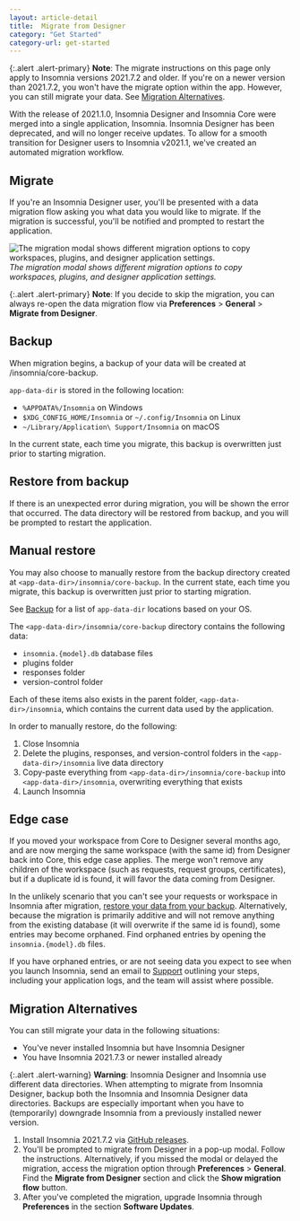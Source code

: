 ```yaml
---
layout: article-detail
title:  Migrate from Designer
category: "Get Started"
category-url: get-started
---
```


{:.alert .alert-primary}
**Note**: The migrate instructions on this page only apply to Insomnia versions 2021.7.2 
and older. If you're on a newer version than 2021.7.2, you won't have the migrate option within the app. However, you can still migrate your data. See [Migration Alternatives](#migration-alternatives).

With the release of 2021.1.0, Insomnia Designer and Insomnia Core were merged into a single application, Insomnia. Insomnia Designer has been deprecated, and will no longer receive updates. To allow for a smooth transition for Designer users to Insomnia v2021.1, we've created an automated migration workflow.

## Migrate

If you're an Insomnia Designer user, you'll be presented with a data migration flow asking you what data you would like to migrate. If the migration is successful, you'll be notified and prompted to restart the application.

![The migration modal shows different migration options to copy workspaces, plugins, and designer application settings.](/assets/images/migration-modal.png)
_The migration modal shows different migration options to copy workspaces, plugins, and designer application settings._

{:.alert .alert-primary}
**Note**: If you decide to skip the migration, you can always re-open the data migration flow via **Preferences** > **General** >  **Migrate from Designer**.

## Backup

When migration begins, a backup of your data will be created at <app-data-dir>/insomnia/core-backup.

`app-data-dir` is stored in the following location:

* `%APPDATA%/Insomnia` on Windows
* `$XDG_CONFIG_HOME/Insomnia` or `~/.config/Insomnia` on Linux
* `~/Library/Application\ Support/Insomnia` on macOS

In the current state, each time you migrate, this backup is overwritten just prior to starting migration.

## Restore from backup

If there is an unexpected error during migration, you will be shown the error that occurred. The data directory will be restored from backup, and you will be prompted to restart the application.

## Manual restore

You may also choose to manually restore from the backup directory created at `<app-data-dir>/insomnia/core-backup`. In the current state, each time you migrate, this backup is overwritten just prior to starting migration.

See [Backup](#backup) for a list of `app-data-dir` locations based on your OS.

The `<app-data-dir>/insomnia/core-backup` directory contains the following data:

* `insomnia.{model}.db` database files
* plugins folder
* responses folder
* version-control folder

Each of these items also exists in the parent folder, `<app-data-dir>/insomnia`, which contains the current data used by the application.

In order to manually restore, do the following:

1. Close Insomnia
2. Delete the plugins, responses, and version-control folders in the `<app-data-dir>/insomnia` live data directory
3. Copy-paste everything from `<app-data-dir>/insomnia/core-backup` into `<app-data-dir>/insomnia`, overwriting everything that exists
4. Launch Insomnia

## Edge case

If you moved your workspace from Core to Designer several months ago, and are now merging the same workspace (with the same id) from Designer back into Core, this edge case applies. The merge won't remove any children of the workspace (such as requests, request groups, certificates), but if a duplicate id is found, it will favor the data coming from Designer.

In the unlikely scenario that you can't see your requests or workspace in Insomnia after migration, [restore your data from your backup](#restore-from-backup). Alternatively, because the migration is primarily additive and will not remove anything from the existing database (it will overwrite if the same id is found), some entries may become orphaned. Find orphaned entries by opening the `insomnia.{model}.db` files.

If you have orphaned entries, or are not seeing data you expect to see when you launch Insomnia, send an email to [Support](mailto:support@insomnia.rest) outlining your steps, including your application logs, and the team will assist where possible.

## Migration Alternatives

You can still migrate your data in the following situations:

* You've never installed Insomnia but have Insomnia Designer
* You have Insomnia 2021.7.3 or newer installed already

{:.alert .alert-warning}
**Warning**: Insomnia Designer and Insomnia use different data directories. When attempting to migrate from Insomnia Designer, backup both the Insomnia and Insomnia Designer data directories. Backups are especially important when you have to (temporarily) downgrade Insomnia from a previously installed newer version.

1. Install Insomnia 2021.7.2 via [GitHub releases](https://github.com/Kong/insomnia/releases/tag/core%402021.7.2).
2. You'll be prompted to migrate from Designer in a pop-up modal. Follow the instructions. Alternatively, if you missed the modal or delayed the migration, access the migration option through **Preferences** > **General**. Find the **Migrate from Designer** section and click the **Show migration flow** button.
3. After you've completed the migration, upgrade Insomnia through **Preferences** in the section **Software Updates**.
